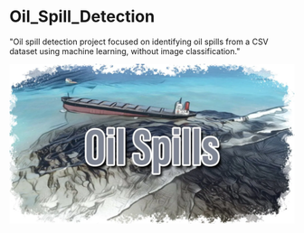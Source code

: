 # Oil_Spill_Detection
"Oil spill detection project focused on identifying oil spills from a CSV dataset using machine learning, without image classification."

<img src="https://github.com/rpjinu/Oil_Spill_Detection/blob/main/oil_spil_image.png" width=1200>
